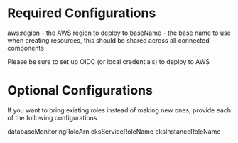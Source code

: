 # Required Configurations

aws:region - the AWS region to deploy to
baseName - the base name to use when creating resources, this should be shared across all connected components

Please be sure to set up OIDC (or local credentials) to deploy to AWS

# Optional Configurations

If you want to bring existing roles instead of making new ones, provide each of the following configurations

databaseMonitoringRoleArn
eksServiceRoleName
eksInstanceRoleName
